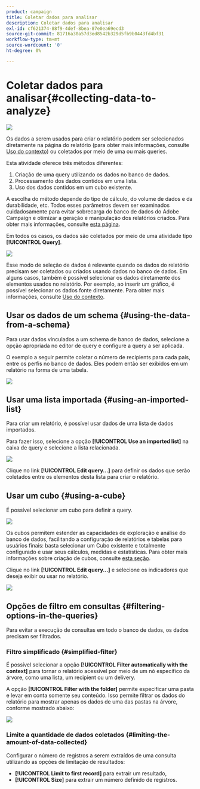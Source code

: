 ```yaml
---
product: campaign
title: Coletar dados para analisar
description: Coletar dados para analisar
exl-id: cf621374-88f9-4def-8bea-87e0ea69ecd3
source-git-commit: 81716a30a57d3ed8542b329d5fb9b0443fd4bf31
workflow-type: tm+mt
source-wordcount: '0'
ht-degree: 0%

---
```


# Coletar dados para analisar{#collecting-data-to-analyze}

![](../../assets/common.svg)

Os dados a serem usados para criar o relatório podem ser selecionados diretamente na página do relatório (para obter mais informações, consulte [Uso do contexto](../../reporting/using/using-the-context.md)) ou coletados por meio de uma ou mais queries.

Esta atividade oferece três métodos diferentes:

1. Criação de uma query utilizando os dados no banco de dados.
1. Processamento dos dados contidos em uma lista.
1. Uso dos dados contidos em um cubo existente.

A escolha do método depende do tipo de cálculo, do volume de dados e da durabilidade, etc. Todos esses parâmetros devem ser examinados cuidadosamente para evitar sobrecarga do banco de dados do Adobe Campaign e otimizar a geração e manipulação dos relatórios criados. Para obter mais informações, consulte [esta página](../../reporting/using/best-practices.md#optimizing-report-creation).

Em todos os casos, os dados são coletados por meio de uma atividade tipo **[!UICONTROL Query]**.

![](assets/reporting_query_edit.png)

Esse modo de seleção de dados é relevante quando os dados do relatório precisam ser coletados ou criados usando dados no banco de dados. Em alguns casos, também é possível selecionar os dados diretamente dos elementos usados no relatório. Por exemplo, ao inserir um gráfico, é possível selecionar os dados fonte diretamente. Para obter mais informações, consulte [Uso do contexto](../../reporting/using/using-the-context.md).

## Usar os dados de um schema {#using-the-data-from-a-schema}

Para usar dados vinculados a um schema de banco de dados, selecione a opção apropriada no editor de query e configure a query a ser aplicada.

O exemplo a seguir permite coletar o número de recipients para cada país, entre os perfis no banco de dados. Eles podem então ser exibidos em um relatório na forma de uma tabela.

![](assets/reporting_query_from_schema.png)

## Usar uma lista importada {#using-an-imported-list}

Para criar um relatório, é possível usar dados de uma lista de dados importados.

Para fazer isso, selecione a opção **[!UICONTROL Use an imported list]** na caixa de query e selecione a lista relacionada.

![](assets/reporting_query_from_list.png)

Clique no link **[!UICONTROL Edit query...]** para definir os dados que serão coletados entre os elementos desta lista para criar o relatório.

## Usar um cubo {#using-a-cube}

É possível selecionar um cubo para definir a query.

![](assets/reporting_query_from_cube.png)

Os cubos permitem estender as capacidades de exploração e análise do banco de dados, facilitando a configuração de relatórios e tabelas para usuários finais: basta selecionar um Cubo existente e totalmente configurado e usar seus cálculos, medidas e estatísticas. Para obter mais informações sobre criação de cubos, consulte [esta seção](../../reporting/using/about-cubes.md).

Clique no link **[!UICONTROL Edit query...]** e selecione os indicadores que deseja exibir ou usar no relatório.

![](assets/reporting_query_from_cube_edit_query.png)

## Opções de filtro em consultas {#filtering-options-in-the-queries}

Para evitar a execução de consultas em todo o banco de dados, os dados precisam ser filtrados.

### Filtro simplificado {#simplified-filter}

É possível selecionar a opção **[!UICONTROL Filter automatically with the context]** para tornar o relatório acessível por meio de um nó específico da árvore, como uma lista, um recipient ou um delivery.

A opção **[!UICONTROL Filter with the folder]** permite especificar uma pasta e levar em conta somente seu conteúdo. Isso permite filtrar os dados do relatório para mostrar apenas os dados de uma das pastas na árvore, conforme mostrado abaixo:

![](assets/reporting_control_folder.png)

### Limite a quantidade de dados coletados {#limiting-the-amount-of-data-collected}

Configurar o número de registros a serem extraídos de uma consulta utilizando as opções de limitação de resultados:

* **[!UICONTROL Limit to first record]** para extrair um resultado,
* **[!UICONTROL Size]** para extrair um número definido de registros.
